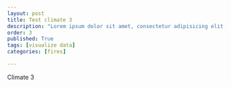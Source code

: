 ```yaml
---
layout: post
title: Test climate 3
description: "Lorem ipsum dolor sit amet, consectetur adipisicing elit, sed do eiusmod tempor incididunt ut labore et dolore magna aliqua."
order: 3
published: True
tags: [visualize data]
categories: [fires]

---
```


Climate 3
